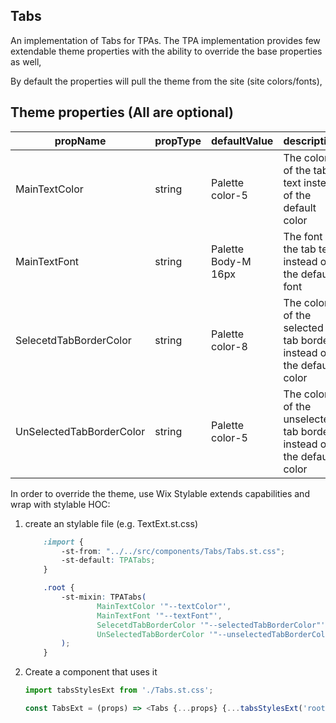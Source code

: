 ## Tabs
An implementation of Tabs for TPAs.
The TPA implementation provides few extendable theme properties with the ability to override the base properties as well,

By default the properties will pull the theme from the site (site colors/fonts),

## Theme properties (All are optional)

| propName   | propType | defaultValue | description |
|------------|----------|--------------|-------------|
| MainTextColor | string   | Palette color-5 | The color of the tab text instead of the default color |
| MainTextFont  | string   | Palette Body-M 16px | The font of the tab text instead of the default font |
| SelecetdTabBorderColor  | string   | Palette color-8 | The color of the selected tab border instead of the default color |
| UnSelectedTabBorderColor  | string   | Palette color-5 | The color of the unselected tab border instead of the default color |

In order to override the theme, use Wix Stylable extends capabilities and wrap with stylable HOC:

1. create an stylable file (e.g. TextExt.st.css)
    ``` css
        :import {
            -st-from: "../../src/components/Tabs/Tabs.st.css";
            -st-default: TPATabs;
        }

        .root {
            -st-mixin: TPATabs(
                    MainTextColor '"--textColor"',
                    MainTextFont '"--textFont"',
                    SelecetdTabBorderColor '"--selectedTabBorderColor"',
                    UnSelectedTabBorderColor '"--unselectedTabBorderColor"'
            );
        }
    ```

2. Create a component that uses it
    ``` javascript
    import tabsStylesExt from './Tabs.st.css';

    const TabsExt = (props) => <Tabs {...props} {...tabsStylesExt('root', {}, props)}/>;
    ```
